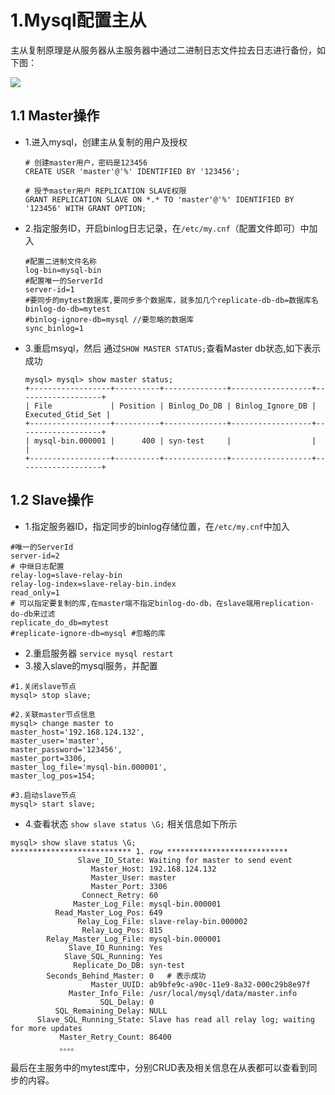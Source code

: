 # 1.Mysql配置主从

​	主从复制原理是从服务器从主服务器中通过二进制日志文件拉去日志进行备份，如下图：

![](http://ww1.sinaimg.cn/large/b8a27c2fgy1g6b5248xwkj20g607i3zy.jpg)

## 1.1 Master操作

- 1.进入mysql，创建主从复制的用户及授权

  ```mysql
  # 创建master用户，密码是123456
  CREATE USER 'master'@'%' IDENTIFIED BY '123456'; 
  
  # 授予master用户 REPLICATION SLAVE权限
  GRANT REPLICATION SLAVE ON *.* TO 'master'@'%' IDENTIFIED BY '123456' WITH GRANT OPTION;
  ```

- 2.指定服务ID，开启binlog日志记录，在`/etc/my.cnf`（配置文件即可）中加入 

  ```mysql
  #配置二进制文件名称
  log-bin=mysql-bin
  #配置唯一的ServerId
  server-id=1     
  #要同步的mytest数据库,要同步多个数据库，就多加几个replicate-db-db=数据库名 
  binlog-do-db=mytest 
  #binlog-ignore-db=mysql //要忽略的数据库
  sync_binlog=1
  ```

- 3.重启msyql，然后 通过`SHOW MASTER STATUS;`查看Master db状态,如下表示成功

  ```mysql
  mysql> mysql> show master status;
  +------------------+----------+--------------+------------------+-------------------+
  | File             | Position | Binlog_Do_DB | Binlog_Ignore_DB | Executed_Gtid_Set |
  +------------------+----------+--------------+------------------+-------------------+
  | mysql-bin.000001 |      400 | syn-test     |                  |                   |
  +------------------+----------+--------------+------------------+-------------------+
  ```

  

## 1.2 Slave操作

- 1.指定服务器ID，指定同步的binlog存储位置，在`/etc/my.cnf`中加入

```mysql
#唯一的ServerId
server-id=2
# 中继日志配置
relay-log=slave-relay-bin
relay-log-index=slave-relay-bin.index
read_only=1
# 可以指定要复制的库,在master端不指定binlog-do-db，在slave端用replication-do-db来过滤
replicate_do_db=mytest
#replicate-ignore-db=mysql #忽略的库
```

- 2.重启服务器 `service mysql restart`
- 3.接入slave的mysql服务，并配置

```mysql
#1.关闭slave节点
mysql> stop slave;

#2.关联master节点信息
mysql> change master to
master_host='192.168.124.132',
master_user='master',
master_password='123456',
master_port=3306,
master_log_file='mysql-bin.000001',
master_log_pos=154;

#3.启动slave节点
mysql> start slave;
```

- 4.查看状态 `show slave status \G;` 相关信息如下所示

```mysql
mysql> show slave status \G;
*************************** 1. row ***************************
               Slave_IO_State: Waiting for master to send event
                  Master_Host: 192.168.124.132
                  Master_User: master
                  Master_Port: 3306
                Connect_Retry: 60
              Master_Log_File: mysql-bin.000001
          Read_Master_Log_Pos: 649
               Relay_Log_File: slave-relay-bin.000002
                Relay_Log_Pos: 815
        Relay_Master_Log_File: mysql-bin.000001
             Slave_IO_Running: Yes
            Slave_SQL_Running: Yes
              Replicate_Do_DB: syn-test
 		Seconds_Behind_Master: 0   # 表示成功
 		  		  Master_UUID: ab9bfe9c-a90c-11e9-8a32-000c29b8e97f
             Master_Info_File: /usr/local/mysql/data/master.info
                    SQL_Delay: 0
          SQL_Remaining_Delay: NULL
      Slave_SQL_Running_State: Slave has read all relay log; waiting for more updates
           Master_Retry_Count: 86400
           。。。。
```

最后在主服务中的mytest库中，分别CRUD表及相关信息在从表都可以查看到同步的内容。